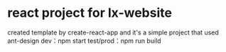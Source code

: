 # react project for lx-website
created template by create-react-app and it's a simple project that used ant-design
dev：npm start
test/prod：npm run build
